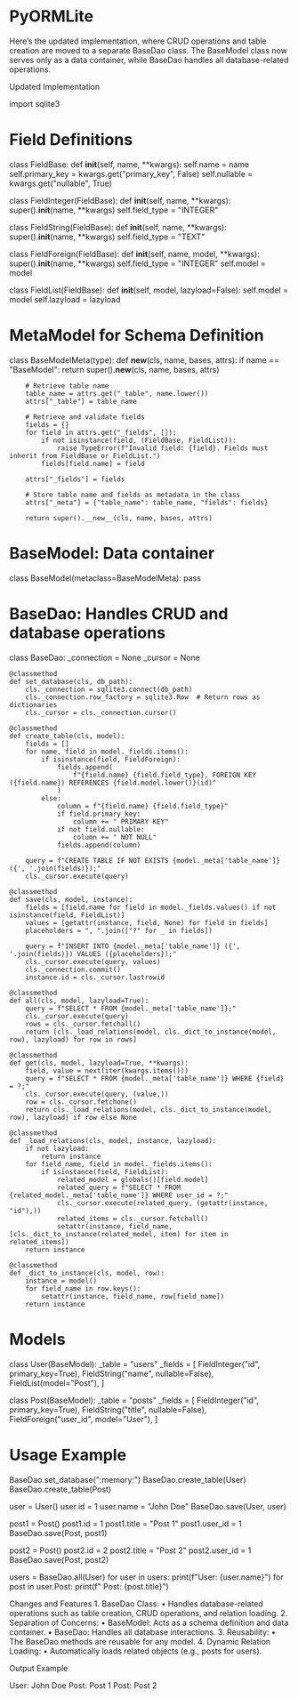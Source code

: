 # PyORMLite

Here’s the updated implementation, where CRUD operations and table creation are moved to a separate BaseDao class. The BaseModel class now serves only as a data container, while BaseDao handles all database-related operations.

Updated Implementation

import sqlite3


# Field Definitions
class FieldBase:
    def __init__(self, name, **kwargs):
        self.name = name
        self.primary_key = kwargs.get("primary_key", False)
        self.nullable = kwargs.get("nullable", True)


class FieldInteger(FieldBase):
    def __init__(self, name, **kwargs):
        super().__init__(name, **kwargs)
        self.field_type = "INTEGER"


class FieldString(FieldBase):
    def __init__(self, name, **kwargs):
        super().__init__(name, **kwargs)
        self.field_type = "TEXT"


class FieldForeign(FieldBase):
    def __init__(self, name, model, **kwargs):
        super().__init__(name, **kwargs)
        self.field_type = "INTEGER"
        self.model = model


class FieldList(FieldBase):
    def __init__(self, model, lazyload=False):
        self.model = model
        self.lazyload = lazyload


# MetaModel for Schema Definition
class BaseModelMeta(type):
    def __new__(cls, name, bases, attrs):
        if name == "BaseModel":
            return super().__new__(cls, name, bases, attrs)

        # Retrieve table name
        table_name = attrs.get("_table", name.lower())
        attrs["_table"] = table_name

        # Retrieve and validate fields
        fields = {}
        for field in attrs.get("_fields", []):
            if not isinstance(field, (FieldBase, FieldList)):
                raise TypeError(f"Invalid field: {field}. Fields must inherit from FieldBase or FieldList.")
            fields[field.name] = field

        attrs["_fields"] = fields

        # Store table name and fields as metadata in the class
        attrs["_meta"] = {"table_name": table_name, "fields": fields}

        return super().__new__(cls, name, bases, attrs)


# BaseModel: Data container
class BaseModel(metaclass=BaseModelMeta):
    pass


# BaseDao: Handles CRUD and database operations
class BaseDao:
    _connection = None
    _cursor = None

    @classmethod
    def set_database(cls, db_path):
        cls._connection = sqlite3.connect(db_path)
        cls._connection.row_factory = sqlite3.Row  # Return rows as dictionaries
        cls._cursor = cls._connection.cursor()

    @classmethod
    def create_table(cls, model):
        fields = []
        for name, field in model._fields.items():
            if isinstance(field, FieldForeign):
                fields.append(
                    f"{field.name} {field.field_type}, FOREIGN KEY ({field.name}) REFERENCES {field.model.lower()}(id)"
                )
            else:
                column = f"{field.name} {field.field_type}"
                if field.primary_key:
                    column += " PRIMARY KEY"
                if not field.nullable:
                    column += " NOT NULL"
                fields.append(column)

        query = f"CREATE TABLE IF NOT EXISTS {model._meta['table_name']} ({', '.join(fields)});"
        cls._cursor.execute(query)

    @classmethod
    def save(cls, model, instance):
        fields = [field.name for field in model._fields.values() if not isinstance(field, FieldList)]
        values = [getattr(instance, field, None) for field in fields]
        placeholders = ", ".join(["?" for _ in fields])

        query = f"INSERT INTO {model._meta['table_name']} ({', '.join(fields)}) VALUES ({placeholders});"
        cls._cursor.execute(query, values)
        cls._connection.commit()
        instance.id = cls._cursor.lastrowid

    @classmethod
    def all(cls, model, lazyload=True):
        query = f"SELECT * FROM {model._meta['table_name']};"
        cls._cursor.execute(query)
        rows = cls._cursor.fetchall()
        return [cls._load_relations(model, cls._dict_to_instance(model, row), lazyload) for row in rows]

    @classmethod
    def get(cls, model, lazyload=True, **kwargs):
        field, value = next(iter(kwargs.items()))
        query = f"SELECT * FROM {model._meta['table_name']} WHERE {field} = ?;"
        cls._cursor.execute(query, (value,))
        row = cls._cursor.fetchone()
        return cls._load_relations(model, cls._dict_to_instance(model, row), lazyload) if row else None

    @classmethod
    def _load_relations(cls, model, instance, lazyload):
        if not lazyload:
            return instance
        for field_name, field in model._fields.items():
            if isinstance(field, FieldList):
                related_model = globals()[field.model]
                related_query = f"SELECT * FROM {related_model._meta['table_name']} WHERE user_id = ?;"
                cls._cursor.execute(related_query, (getattr(instance, "id"),))
                related_items = cls._cursor.fetchall()
                setattr(instance, field_name, [cls._dict_to_instance(related_model, item) for item in related_items])
        return instance

    @classmethod
    def _dict_to_instance(cls, model, row):
        instance = model()
        for field_name in row.keys():
            setattr(instance, field_name, row[field_name])
        return instance


# Models
class User(BaseModel):
    _table = "users"
    _fields = [
        FieldInteger("id", primary_key=True),
        FieldString("name", nullable=False),
        FieldList(model="Post"),
    ]


class Post(BaseModel):
    _table = "posts"
    _fields = [
        FieldInteger("id", primary_key=True),
        FieldString("title", nullable=False),
        FieldForeign("user_id", model="User"),
    ]


# Usage Example
BaseDao.set_database(":memory:")
BaseDao.create_table(User)
BaseDao.create_table(Post)

user = User()
user.id = 1
user.name = "John Doe"
BaseDao.save(User, user)

post1 = Post()
post1.id = 1
post1.title = "Post 1"
post1.user_id = 1
BaseDao.save(Post, post1)

post2 = Post()
post2.id = 2
post2.title = "Post 2"
post2.user_id = 1
BaseDao.save(Post, post2)

users = BaseDao.all(User)
for user in users:
    print(f"User: {user.name}")
    for post in user.Post:
        print(f"  Post: {post.title}")

Changes and Features
	1.	BaseDao Class:
	•	Handles database-related operations such as table creation, CRUD operations, and relation loading.
	2.	Separation of Concerns:
	•	BaseModel: Acts as a schema definition and data container.
	•	BaseDao: Handles all database interactions.
	3.	Reusability:
	•	The BaseDao methods are reusable for any model.
	4.	Dynamic Relation Loading:
	•	Automatically loads related objects (e.g., posts for users).

Output Example

User: John Doe
  Post: Post 1
  Post: Post 2

